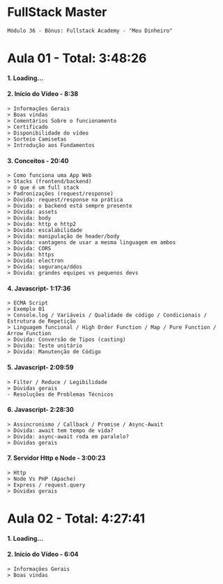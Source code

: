 # FullStack Master

```
Módulo 36 - Bônus: Fullstack Academy - "Meu Dinheiro"
```

# **Aula 01** - Total: 3:48:26

#### 1. Loading...
#### 2. Início do Vídeo - 8:38

``` 
> Informações Gerais
> Boas vindas
> Comentários Sobre o funcionamento
> Certificado
> Disponibilidade do vídeo
> Sorteio Camisetas
> Introdução aos Fundamentos
```

#### 3. Conceitos - 20:40
```
> Como funciona uma App Web
> Stacks (frontend/backend)
> O que é um full stack
> Padronizações (request/response)
> Dúvida: request/response na prática
> Dúvida: o backend está sempre presente
> Dúvida: assets
> Dúvida: body
> Dúvida: http e http2
> Dúvida: escalabilidade
> Dúvida: manipulação de header/body
> Dúvida: vantagens de usar a mesma linguagem em ambos
> Dúvida: CORS
> Dúvida: https
> Dúvida: electron
> Dúvida: segurança/ddos
> Dúvida: grandes equipes vs pequenos devs
```

#### 4. Javascript- 1:17:36
```
> ECMA Script
> Exemplo 01
> Console.log / Variáveis / Qualidade de código / Condicionais / Estrutura de Repetição
> Linguagem funcional / High Order Function / Map / Pure Function / Arrow Function
> Dúvida: Conversão de Tipos (casting)
> Dúvida: Teste unitário
> Dúvida: Manutenção de Código
```

#### 5. Javascript- 2:09:59
```
> Filter / Reduce / Legibilidade 
> Dúvidas gerais
- Resoluções de Problemas Técnicos
```

#### 6. Javascript- 2:28:30
```
> Assincronismo / Callback / Promise / Async-Await
> Dúvida: await tem tempo de vida?
> Dúvida: async-await roda em paralelo?
> Dúvidas gerais
```

#### 7. Servidor Http e Node - 3:00:23
```
> Http
> Node Vs PHP (Apache)
> Express / request.query
> Dúvidas gerais
```


# **Aula 02** - Total: 4:27:41

#### 1. Loading...
#### 2. Início do Vídeo - 6:04

``` 
> Informações Gerais
> Boas vindas
```